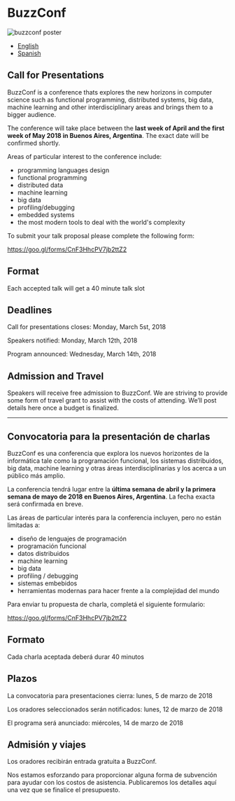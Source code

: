 # BuzzConf
![buzzconf poster](https://raw.githubusercontent.com/lambdaclass/buzzconf/master/poster.png)

- [English](#call-for-presentations)
- [Spanish](#convocatoria-para-la-presentación-de-charlas)

## Call for Presentations

BuzzConf is a conference thats explores the new horizons in computer science such as functional programming, distributed systems, big data, machine learning and other interdisciplinary areas and brings them to a bigger audience.

The conference will take place between the **last week of April and the first week of May 2018 in Buenos Aires, Argentina**. The exact date will be confirmed shortly. 

Areas of particular interest to the conference include:
- programming languages design
- functional programming
- distributed data
- machine learning
- big data
- profiling/debugging
- embedded systems
- the most modern tools to deal with the world's complexity

To submit your talk proposal please complete the following form:

https://goo.gl/forms/CnF3HhcPV7jb2ttZ2

## Format

Each accepted talk will get a 40 minute talk slot

## Deadlines

Call for presentations closes: Monday, March 5st, 2018

Speakers notified: Monday, March 12th, 2018

Program announced: Wednesday, March 14th, 2018

## Admission and Travel

Speakers will receive free admission to BuzzConf.
We are striving to provide some form of travel grant to assist with the costs of attending. We’ll post details here once a budget is finalized.

---

## Convocatoria para la presentación de charlas

BuzzConf es una conferencia que explora los nuevos horizontes de la informática tale como la programación funcional, los sistemas distribuidos, big data, machine learning y otras áreas interdisciplinarias y los acerca a un público más amplio.

La conferencia tendrá lugar entre la **última semana de abril y la primera semana de mayo de 2018 en Buenos Aires, Argentina**. La fecha exacta será confirmada en breve.

Las áreas de particular interés para la conferencia incluyen, pero no están limitadas a:
- diseño de lenguajes de programación
- programación funcional
- datos distribuidos
- machine learning
- big data
- profiling / debugging
- sistemas embebidos
- herramientas modernas para hacer frente a la complejidad del mundo

Para enviar tu propuesta de charla, completá el siguiente formulario:

https://goo.gl/forms/CnF3HhcPV7jb2ttZ2

## Formato

Cada charla aceptada deberá durar 40 minutos 

## Plazos

La convocatoria para presentaciones cierra: lunes, 5 de marzo de 2018

Los oradores seleccionados serán notificados: lunes, 12 de marzo de 2018

El programa será anunciado: miércoles, 14 de marzo de 2018

## Admisión y viajes

Los oradores recibirán entrada gratuita a BuzzConf.

Nos estamos esforzando para proporcionar alguna forma de subvención para ayudar con los costos de asistencia. Publicaremos los detalles aquí una vez que se finalice el presupuesto.
